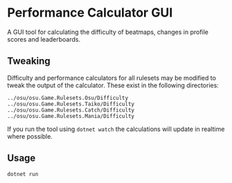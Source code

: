 # Performance Calculator GUI

A GUI tool for calculating the difficulty of beatmaps, changes in profile scores and leaderboards.

## Tweaking

Difficulty and performance calculators for all rulesets may be modified to tweak the output of the calculator. These exist in the following directories:

```
../osu/osu.Game.Rulesets.Osu/Difficulty
../osu/osu.Game.Rulesets.Taiko/Difficulty
../osu/osu.Game.Rulesets.Catch/Difficulty
../osu/osu.Game.Rulesets.Mania/Difficulty
```

If you run the tool using `dotnet watch` the calculations will update in realtime where possible.

## Usage

`dotnet run`
